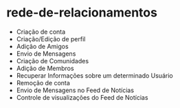 # rede-de-relacionamentos

- Criação de conta
- Criação/Edição de perfil
- Adição de Amigos
- Envio de Mensagens
- Criação de Comunidades
- Adição de Membros
- Recuperar Informações sobre um determinado Usuário
- Remoção de conta
- Envio de Mensagens no Feed de Notícias
- Controle de visualizações do Feed de Notícias
